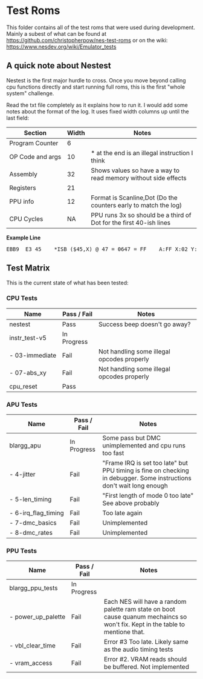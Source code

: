 # Test Roms

This folder contains all of the test roms that were used during development.
Mainly a subest of what can be found at https://github.com/christopherpow/nes-test-roms
or on the wiki: https://www.nesdev.org/wiki/Emulator_tests

## A quick note about Nestest

Nestest is the first major hurdle to cross. Once you move beyond calling cpu functions directly and start running full roms, this is the first "whole system" challenge.

Read the txt file completely as it explains how to run it. I would add some notes about the format of the log. It uses fixed width columns up until the last field:

| Section | Width | Notes |
| ------- | ----- | ----- |
| Program Counter | 6 | |
| OP Code and args | 10 | * at the end is an illegal instruction I think |
| Assembly | 32 | Shows values so have a way to read memory without side effects |
| Registers | 21 | |
| PPU info | 12 | Format is Scanline,Dot (Do the counters early to match the log) |
| CPU Cycles | NA | PPU runs 3x so should be a third of Dot for the first 40-ish lines |

**Example Line**
<pre>EBB9  E3 45    *ISB ($45,X) @ 47 = 0647 = FF    A:FF X:02 Y:AB P:A5 SP:FB PPU:161,209 CYC:18370</pre>

## Test Matrix

This is the current state of what has been tested:

### CPU Tests

| Name   | Pass / Fail | Notes
| ----          | ---- | -----
| nestest       | Pass | Success beep doesn't go away?
| instr_test-v5 | In Progress |
| - 03-immediate | Fail | Not handling some illegal opcodes properly
| - 07-abs_xy   | Fail | Not handling some illegal opcodes properly
| cpu_reset     | Pass | 

### APU Tests

| Name           | Pass / Fail | Notes
| ----           | ---- | -----
| blargg_apu     | In Progress | Some pass but DMC unimplemented and cpu runs too fast
| - 4-jitter     | Fail | "Frame IRQ is set too late" but PPU timing is fine on checking in debugger. Some instructions don't wait long enough
| - 5-len_timing | Fail | "First length of mode 0 too late" See above probably
| - 6-irq_flag_timing | Fail | Too late again
| - 7-dmc_basics | Fail | Unimplemented
| - 8-dmc_rates  | Fail | Unimplemented

### PPU Tests

| Name           | Pass / Fail | Notes
| ----           | ---- | -----
| blargg_ppu_tests | In Progress |
| - power_up_palette | Fail | Each NES will have a random palette ram state on boot cause quanum mechaincs so won't fix. Kept in the table to mentione that.
| - vbl_clear_time | Fail | Error #3 Too late. Likely same as the audio timing tests 
| - vram_access | Fail | Error #2. VRAM reads should be buffered. Not implemented
















<!--- Our little secret... -->
<style>
table td:nth-of-type(1) {
    white-space: nowrap;
}
</style>